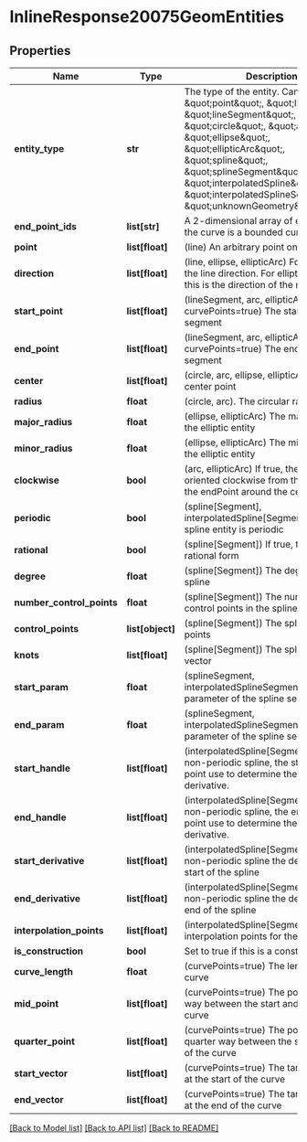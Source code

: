 # InlineResponse20075GeomEntities

## Properties
Name | Type | Description | Notes
------------ | ------------- | ------------- | -------------
**entity_type** | **str** | The type of the entity. Can be one of:    \&quot;point\&quot;, \&quot;line\&quot;, \&quot;lineSegment\&quot;, \&quot;circle\&quot;, \&quot;arc\&quot;, \&quot;ellipse\&quot;, \&quot;ellipticArc\&quot;, \&quot;spline\&quot;, \&quot;splineSegment\&quot;,    \&quot;interpolatedSpline\&quot;, \&quot;interpolatedSplineSegment\&quot;, \&quot;unknownGeometry\&quot;. | [optional] 
**end_point_ids** | **list[str]** | A 2-dimensional array of endpoint ids,    if the curve is a bounded curve. | [optional] 
**point** | **list[float]** | (line) An arbitrary point on the line | [optional] 
**direction** | **list[float]** | (line, ellipse, ellipticArc)    For line, this is the line direction. For elliptic entities, this is the direction of the major axis. | [optional] 
**start_point** | **list[float]** | (lineSegment, arc, ellipticArc, curvePoints&#x3D;true)    The start point of the segment | [optional] 
**end_point** | **list[float]** | (lineSegment, arc, ellipticArc, curvePoints&#x3D;true) The end point of the segment | [optional] 
**center** | **list[float]** | (circle, arc, ellipse, ellipticArc) The center    point | [optional] 
**radius** | **float** | (circle, arc). The circular radius | [optional] 
**major_radius** | **float** | (ellipse, ellipticArc) The major radius    of the elliptic entity | [optional] 
**minor_radius** | **float** | (ellipse, ellipticArc) The minor radius    of the elliptic entity | [optional] 
**clockwise** | **bool** | (arc, ellipticArc) If true, the segment    is oriented clockwise from the startPoint to the endPoint around the center. | [optional] 
**periodic** | **bool** | (spline[Segment], interpolatedSpline[Segment])    If true, the spline entity is periodic | [optional] 
**rational** | **bool** | (spline[Segment]) If true, the spline is    in rational form | [optional] 
**degree** | **float** | (spline[Segment]) The degree of the spline | [optional] 
**number_control_points** | **float** | (spline[Segment]) The number of    control points in the spline | [optional] 
**control_points** | **list[object]** | (spline[Segment]) The spline control    points | [optional] 
**knots** | **list[float]** | (spline[Segment]) The spline knot vector | [optional] 
**start_param** | **float** | (splineSegment, interpolatedSplineSegment)    The start parameter of the spline segment | [optional] 
**end_param** | **float** | (splineSegment, interpolatedSplineSegment)    The end parameter of the spline segment | [optional] 
**start_handle** | **list[float]** | (interpolatedSpline[Segment]) For a    non-periodic spline, the start handle point use to determine the start derivative. | [optional] 
**end_handle** | **list[float]** | (interpolatedSpline[Segment])  For a    non-periodic spline, the end handle point use to determine the end derivative. | [optional] 
**start_derivative** | **list[float]** | (interpolatedSpline[Segment]) For    a non-periodic spline the derivative at the start of the spline | [optional] 
**end_derivative** | **list[float]** | (interpolatedSpline[Segment]) For    a non-periodic spline the derivative at the end of the spline | [optional] 
**interpolation_points** | **list[float]** | (interpolatedSpline[Segment])    The interpolation points for the spline | [optional] 
**is_construction** | **bool** | Set to true if this is a construction    entity | [optional] 
**curve_length** | **float** | (curvePoints&#x3D;true) The length of the curve | [optional] 
**mid_point** | **list[float]** | (curvePoints&#x3D;true) The point that is half    way between the start and end of the curve | [optional] 
**quarter_point** | **list[float]** | (curvePoints&#x3D;true) The point that is one    quarter way between the start and end of the curve | [optional] 
**start_vector** | **list[float]** | (curvePoints&#x3D;true) The tangent vector    at the start of the curve | [optional] 
**end_vector** | **list[float]** | (curvePoints&#x3D;true) The tangent vector    at the end of the curve | [optional] 

[[Back to Model list]](../README.md#documentation-for-models) [[Back to API list]](../README.md#documentation-for-api-endpoints) [[Back to README]](../README.md)


